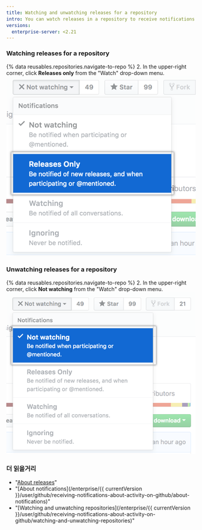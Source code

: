 ```yaml
---
title: Watching and unwatching releases for a repository
intro: You can watch releases in a repository to receive notifications when a new release is published without receiving notifications about other updates to the repository. You can also unwatch releases if you no longer want to receive notifications for new releases in a repository.
versions:
  enterprise-server: <2.21
---
```


### Watching releases for a repository

{% data reusables.repositories.navigate-to-repo %}
2. In the upper-right corner, click **Releases only** from the "Watch" drop-down menu. ![Watch options in a drop-down menu for releases](/assets/images/help/notifications/watch-releases.png)

### Unwatching releases for a repository

{% data reusables.repositories.navigate-to-repo %}
2. In the upper-right corner, click **Not watching** from the "Watch" drop-down menu. ![Watch options in a drop-down menu for releases](/assets/images/help/notifications/unwatch-repository.png)

### 더 읽을거리

- "[About releases](/articles/about-releases)"
- "[About notifications](/enterprise/{{ currentVersion }}/user/github/receiving-notifications-about-activity-on-github/about-notifications)"
- "[Watching and unwatching repositories](/enterprise/{{ currentVersion }}/user/github/receiving-notifications-about-activity-on-github/watching-and-unwatching-repositories)"

